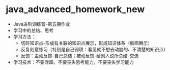 # java_advanced_homework_new
- Java进阶训练营-第五期作业
- 学习中的总结、思考
- 学习方法：
  - 切碎知识点-形成有关联的知识点展示，形成知识体系（脑图展示）
  - 反复刻意练习（特别是自己弱项：看见就不想去动脑的、不清楚的知识点）
  - 反馈：主动反馈-自己总结；被动反馈-给别人说所总结-交流
- 学习技术：不要浮躁，不要丧失思考能力，不要丧失学习能力
